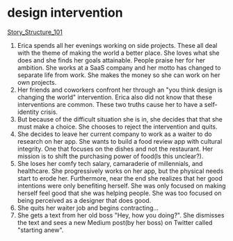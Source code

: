 # design intervention
[Story_Structure_101](http://channel101.wikia.com/wiki/Story_Structure_101:_Super_Basic_Shit)

1. Erica spends all her evenings working on side projects. These all deal with the theme of making the world a better place. She loves what she does and she finds her goals attainable. People praise her for her ambition. She works at a SaaS company and her motto has changed to separate life from work. She makes the money so she can work on her own projects.
3. Her friends and coworkers confront her through an "you think design is changing the world" intervention. Erica also did not know that these interventions are common. These two truths cause her to have a self-identity crisis.
4. But because of the difficult situation she is in, she decides that that she must make a choice. She chooses to reject the intervention and quits.
5. She decides to leave her current company to work as a waiter to do research on her app. She wants to build a food review app with cultural integrity. One that focuses on the dishes and not the restaurant. Her mission is to shift the purchasing power of food(Is this unclear?).
6. She loses her comfy tech salary, camaraderie of millennials, and healthcare. She progressively works on her app, but the physical needs start to erode her. Furthermore, near the end she realizes that her good intentions were only benefiting herself. She was only focused on making herself feel good that she was helping people. She was too focused on being perceived as a designer that does good.
7. She quits her waiter job and begins contracting...
8. She gets a text from her old boss "Hey, how you doing?". She dismisses the text and sees a new Medium post(by her boss) on Twitter called "starting anew".
